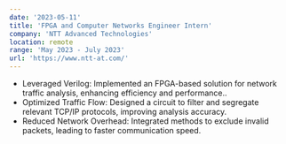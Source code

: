```yaml
---
date: '2023-05-11'
title: 'FPGA and Computer Networks Engineer Intern'
company: 'NTT Advanced Technologies'
location: remote
range: 'May 2023 - July 2023'
url: 'https://www.ntt-at.com/'
---
```


- Leveraged Verilog: Implemented an FPGA-based solution for network traffic analysis, enhancing efficiency and performance..
- Optimized Traffic Flow: Designed a circuit to filter and segregate relevant TCP/IP protocols, improving analysis accuracy.
- Reduced Network Overhead: Integrated methods to exclude invalid packets, leading to faster communication speed.
